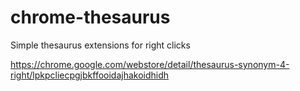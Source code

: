 # chrome-thesaurus

Simple thesaurus extensions for right clicks

https://chrome.google.com/webstore/detail/thesaurus-synonym-4-right/lpkpcliecpgjbkffooidajhakoidhidh

